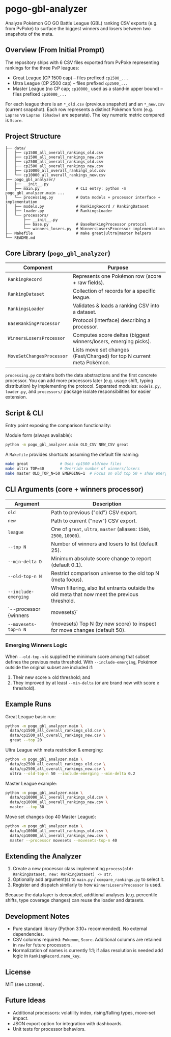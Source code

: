 # pogo-gbl-analyzer

Analyze Pokémon GO GO Battle League (GBL) ranking CSV exports (e.g. from PvPoke) to surface the biggest winners and losers between two snapshots of the meta.

## Overview (From Initial Prompt)
The repository ships with 6 CSV files exported from PvPoke representing rankings for the three PvP leagues:

* Great League (CP 1500 cap) – files prefixed `cp1500_...`
* Ultra League (CP 2500 cap) – files prefixed `cp2500_...`
* Master League (no CP cap; `cp10000_` used as a stand‑in upper bound) – files prefixed `cp10000_...`

For each league there is an `*_old.csv` (previous snapshot) and an `*_new.csv` (current snapshot). Each row represents a distinct Pokémon form (e.g. `Lapras` vs `Lapras (Shadow)` are separate). The key numeric metric compared is `Score`.

## Project Structure
```
├── data/
│   ├── cp1500_all_overall_rankings_old.csv
│   ├── cp1500_all_overall_rankings_new.csv
│   ├── cp2500_all_overall_rankings_old.csv
│   ├── cp2500_all_overall_rankings_new.csv
│   ├── cp10000_all_overall_rankings_old.csv
│   └── cp10000_all_overall_rankings_new.csv
├── pogo_gbl_analyzer/
│   ├── __init__.py
│   ├── main.py                # CLI entry: python -m pogo_gbl_analyzer.main ...
│   └── processing.py          # Data models + processor interface + implementation
│   ├── models.py              # RankingRecord / RankingDataset
│   ├── loader.py              # RankingsLoader
│   └── processors/
│       ├── __init__.py
│       ├── base.py            # BaseRankingProcessor protocol
│       └── winners_losers.py  # WinnersLosersProcessor implementation
├── Makefile                   # make great|ultra|master helpers
└── README.md
```

## Core Library (`pogo_gbl_analyzer`)
| Component | Purpose |
|-----------|---------|
| `RankingRecord` | Represents one Pokémon row (score + raw fields). |
| `RankingDataset` | Collection of records for a specific league. |
| `RankingsLoader` | Validates & loads a ranking CSV into a dataset. |
| `BaseRankingProcessor` | Protocol (interface) describing a processor. |
| `WinnersLosersProcessor` | Computes score deltas (biggest winners/losers, emerging picks). |
| `MoveSetChangesProcessor` | Lists move set changes (Fast/Charged) for top N current meta Pokémon. |

`processing.py` contains both the data abstractions and the first concrete processor. You can add more processors later (e.g. usage shift, typing distribution) by implementing the protocol.
Separated modules: `models.py`, `loader.py`, and `processors/` package isolate responsibilities for easier extension.

## Script & CLI
Entry point exposing the comparison functionality:

Module form (always available):
```bash
python -m pogo_gbl_analyzer.main OLD_CSV NEW_CSV great
```

A `Makefile` provides shortcuts assuming the default file naming:
```bash
make great              # Uses cp1500 old/new files
make ultra TOP=40       # Override number of winners/losers
make master OLD_TOP_N=50 EMERGING=1  # Focus on old top 50 + show emerging
```

## CLI Arguments (core + winners processor)
| Argument | Description |
|----------|-------------|
| `old` | Path to previous ("old") CSV export. |
| `new` | Path to current ("new") CSV export. |
| `league` | One of `great`, `ultra`, `master` (aliases: `1500`, `2500`, `10000`). |
| `--top N` | Number of winners and losers to list (default 25). |
| `--min-delta D` | Minimum absolute score change to report (default 0.1). |
| `--old-top-n N` | Restrict comparison universe to the old top N (meta focus). |
| `--include-emerging` | When filtering, also list entrants outside the old meta that now meet the previous threshold. |
| `--processor {winners|movesets}` | Select analysis type (default winners). |
| `--movesets-top-n N` | (movesets) Top N (by new score) to inspect for move changes (default 50). |

### Emerging Winners Logic
When `--old-top-n` is supplied the minimum score among that subset defines the previous meta threshold. With `--include-emerging`, Pokémon outside the original subset are included if:
1. Their new score ≥ old threshold; and
2. They improved by at least `--min-delta` (or are brand new with score ≥ threshold).

## Example Runs
Great League basic run:
```bash
python -m pogo_gbl_analyzer.main \
  data/cp1500_all_overall_rankings_old.csv \
  data/cp1500_all_overall_rankings_new.csv \
  great --top 20
```

Ultra League with meta restriction & emerging:
```bash
python -m pogo_gbl_analyzer.main \
  data/cp2500_all_overall_rankings_old.csv \
  data/cp2500_all_overall_rankings_new.csv \
  ultra --old-top-n 50 --include-emerging --min-delta 0.2
```

Master League example:
```bash
python -m pogo_gbl_analyzer.main \
  data/cp10000_all_overall_rankings_old.csv \
  data/cp10000_all_overall_rankings_new.csv \
  master --top 30
```

Move set changes (top 40 Master League):
```bash
python -m pogo_gbl_analyzer.main \
  data/cp10000_all_overall_rankings_old.csv \
  data/cp10000_all_overall_rankings_new.csv \
  master --processor movesets --movesets-top-n 40
```

## Extending the Analyzer
1. Create a new processor class implementing `process(old: RankingDataset, new: RankingDataset) -> str`.
2. Optionally add argument(s) to `main.py` / `compare_rankings.py` to select it.
3. Register and dispatch similarly to how `WinnersLosersProcessor` is used.

Because the data layer is decoupled, additional analyses (e.g. percentile shifts, type coverage changes) can reuse the loader and datasets.

## Development Notes
* Pure standard library (Python 3.10+ recommended). No external dependencies.
* CSV columns required: `Pokemon`, `Score`. Additional columns are retained in `raw` for future processors.
* Normalization of names is currently 1:1; if alias resolution is needed add logic in `RankingRecord.name_key`.

## License
MIT (see `LICENSE`).

## Future Ideas
* Additional processors: volatility index, rising/falling types, move-set impact.
* JSON export option for integration with dashboards.
* Unit tests for processor behaviors.
